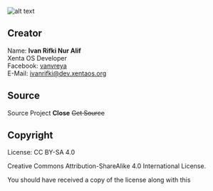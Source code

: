 ![alt text][logo]

[logo]: https://raw.githubusercontent.com/xentaos/kesenian/tree/master/project/project/promotion/release/counting-days/HARI_INI.png "HARI_INI"
## Creator
Name: **Ivan Rifki Nur Alif**  
Xenta OS Developer  
Facebook: [vanvreya](https://facebook.com/vanvreya)   
E-Mail: <ivanrifki@dev.xentaos.org>  
<!--
## Perkakas
 * [Inkscape](https://inkscape.org/)  
 * [Gimp](https://www.gimp.org/)  
-->
## Source
Source Project **Close** ~~Get Source~~ <!-- ](https://github.com/xentaos/kesenian/tree/master/project/promotion/release/counting-days/source/).-->

## Copyright
License: CC BY-SA 4.0  

Creative Commons Attribution-ShareAlike 4.0 International License.  

You should have received a copy of the license along with this  
